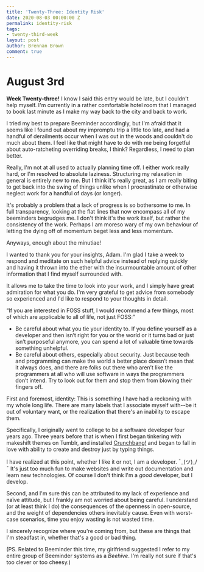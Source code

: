 ```yaml
---
title: 'Twenty-Three: Identity Risk'
date: 2020-08-03 00:00:00 Z
permalink: identity-risk
tags:
- twenty-third-week
layout: post
author: Brennan Brown
comment: true
---
```


# August 3rd

**Week Twenty-three!** I know I said this entry would be late, but I couldn't help myself. I'm currently in a rather comfortable hotel room that I managed to book last minute as I make my way back to the city and back to work. 

I tried my best to prepare Beeminder accordingly, but I'm afraid that it seems like I found out about my impromptu trip a little too late, and had a handful of derailments occur when I was out in the woods and couldn't do much about them. I feel like that might have to do with me being forgetful about auto-ratcheting overriding breaks, I think? Regardless, I need to plan better.

Really, I'm not at all used to actually planning time off. I either work really hard, or I'm resolved to absolute laziness. Structuring my relaxation in general is entirely new to me. But I think it's really great, as I am really biting to get back into the swing of things unlike when I procrastinate or otherwise neglect work for a handful of days (or longer).  

It's probably a problem that a lack of progress is so bothersome to me. In full transparency, looking at the flat lines that now encompass all of my beeminders begrudges me. I don't think it's the work itself, but rather the consistency of the work. Perhaps I am moreso wary of my own behaviour of letting the dying off of momentum beget less and less momentum.

Anyways, enough about the minutiae!

I wanted to thank you for your insights, Adam. I'm glad I take a week to respond and meditate on such helpful advice instead of replying quickly and having it thrown into the ether with the insurmountable amount of other information that I find myself surrounded with.

It allows me to take the time to look into your work, and I simply have great admiration for what you do. I'm very grateful to get advice from somebody so experienced and I'd like to respond to your thoughts in detail.

<q>If you are interested in FOSS stuff, I would recommend a few things, most of which are applicable to all of life, not just FOSS:</q>

- Be careful about what you tie your identity to. If you define yourself as a developer and then isn’t right for you or the world or it turns bad or just isn’t purposeful anymore, you can spend a lot of valuable time towards something unhelpful.
- Be careful about others, especially about security. Just because tech and programming can make the world a better place doesn’t mean that it always does, and there are folks out there who aren’t like the programmers at all who will use software in ways the programmers don’t intend. Try to look out for them and stop them from blowing their fingers off.

First and foremost, identity: This is something I have had a reckoning with my whole long life. There are many labels that I associate myself with--be it out of voluntary want, or the realization that there's an inability to escape them. 

Specifically, I originally went to college to be a software developer four years ago. Three years before that is when I first began tinkering with makeshift themes on Tumblr, and installed [Crunchbang!](https://en.wikipedia.org/wiki/CrunchBang_Linux) and began to fall in love with ability to create and destroy just by typing things.

I have realized at this point, whether I like it or not, I am a developer. ¯\_(ツ)_/¯ It's just too much fun to make websites and write out documentation and learn new technologies. Of course I don't think I'm a *good* developer, but I develop.

Second, and I'm sure this can be attributed to my lack of experience and naïve attitude, but I frankly am not worried about being careful. I understand (or at least think I do) the consequences of the openness in open-source, and the weight of dependencies others inevitably cause. Even with worst-case scenarios, time you enjoy wasting is not wasted time.

I sincerely recognize where you're coming from, but these are things that I'm steadfast in, whether that's a good or bad thing.

(PS. Related to Beeminder this time, my girlfriend suggested I refer to my entire group of Beeminder systems as a *Beehive*. I'm really not sure if that's too clever or too cheesy.)
